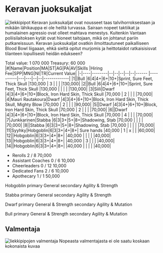 # Keravan juoksukaljat
![liekkipipot](/siteTexts/blogEntries/1/image.png)
Keravan juoksukaljat ovat nousseet taas talvihorroksestaan ja mikään lähikauppa ei ole heiltä turvassa. Sairaan nopeet taktiikat ja humalainen agressio ovat olleet mahtava menestys. Kuitenkin Vantaan poliisilaitoksen kytät ovat hioneet taitojaan, mikä on johtanut pariin putkareissuun. Keravan juoksukaljat ovatkin ilmoittautuneet paikalliseen Blood Bowl liigaaan, ehkä sieltä opitut murjomis ja heittotaidot ratkaisisisvat tilanteen lopullisesti heidän edukseen?

Total value: 1 070 000  Treasury: 60 000
|#|Name|Position|MA|ST|AG|PA|AV|Skills                                           |Hiring Fee|SPP|MNG|NI|TR|Current Value|
|-|----|--------|--|--|--|--|--|------                                           |----------|---|---|--|--|-------------|
|1||Bull     |6|4|4+|6+|10+|Sprint, Sure Feet, Thick Skull                       |130,000   | 3 |  | | |130,000|
|2||Bull     |6|4|4+|6+|10+|Sprint, Sure Feet, Thick Skull                       |130,000   |  |  | | |130,000|
|3|Siili|Dwarf    |4|3|4+|6+|10+|Block, Iron Hard Skin, Thick Skull              |70,000    | 2 |  | | |70,000|
|4|Mauri Rautakoura|Dwarf    |4|3|4+|6+|10+|Block, Iron Hard Skin, Thick Skull, Mighty Blow  |70,000    | 2 |  | | |90,000|
|5||Dwarf    |4|3|4+|6+|10+|Block, Iron Hard Skin, Thick Skull                   |70,000    | 2 |  | | |70,000|
|6||Dwarf    |4|3|4+|6+|10+|Block, Iron Hard Skin, Thick Skull                   |70,000    | 4 |  | | |70,000|
|7|Junkkarinen|Stabba   |6|3|3+|5+|8+|Shadowing, Stab                            |70,000    | |  | | |70,000|
|8||Stabba   |6|3|3+|5+|8+|Shadowing, Stab                                       |70,000    |  |  | | |70,000|
|11|Syyhky|Hobgoblin|6|3|3+|4+|8+| Sure hands                                    |40,000    | 1 | x | | |60,000|
|12||Hobgoblin|6|3|3+|4+|8+|                                                     |40,000    |  |  | | |40,000|
|13||Hobgoblin|6|3|3+|4+|8+|                                                     |40,000    | 3 |  | | |40,000|
|14||Hobgoblin|6|3|3+|4+|8+|                                                     |40,000    |  |  | | |40,000|

- Rerolls 	2 / 8 	70,000 	
- Assistant Coaches 	0 / 6 	10,000 	
- Cheerleaders 	0 / 12 	10,000 	
- Dedicated Fans 	2 / 6 	10,000 	
- Apothecary 	1 / 1 	50,000 	


Hobgoblin primary General secondary Agility & Strength

Stabba primary General secondary Agility & Strength

Dwarf primary General & Strength secondary Agility & Mutation

Bull primary General & Strength secondary Agility & Mutation

## Valmentaja 
![liekkipipojen valmentaja](/siteTexts/blogEntries/1/image-1.png)
Nopeasta valmentajasta ei ole saatu koskaan kokonaista kuvaa
